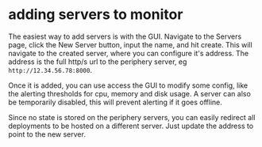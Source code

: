 # adding servers to monitor

The easiest way to add servers is with the GUI. 
Navigate to the Servers page, click the New Server button, input the name, and hit create.
This will navigate to the created server, where you can configure it's address.
The address is the full http/s url to the periphery server, eg `http://12.34.56.78:8000`.

Once it is added, you can use access the GUI to modify some config, like the alerting thresholds for cpu, memory and disk usage. A server can also be temporarily disabled, this will prevent alerting if it goes offline.

Since no state is stored on the periphery servers, you can easily redirect all deployments to be hosted on a different server. Just update the address to point to the new server.